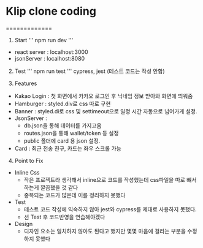 # Klip clone coding
=============
1. Start
'''
npm run dev
'''
* react server : localhost:3000
* jsonServer : localhost:8080

2. Test
'''
npm run test
'''
cypress, jest (테스트 코드는 작성 안함)

3. Features
* Kakao Login : 첫 화면에서 카카오 로그인 후 닉네임 정보 받아와 화면에 띄워줌
* Hamburger : styled.div로 css 따로 구현
* Banner : styled.di로 css 및 settimeout으로 일정 시간 자동으로 넘어가게 설정. 
* JsonServer : 
  - db.json을 통해 데이터를 가지고옴
  - routes.json을 통해 wallet/token 등 설정
  - public 폴더에 card 용 json 설정. 
* Card : 최근 전송 친구, 카드는 좌우 스크롤 가능

4. Point to Fix
* Inline Css 
  - 작은 프로젝트라 생각해서 inline으로 코드를 작성했는데 css파일을 따로 뺴서 하는게 깔끔했을 것 같다
  - 중복되는 코드가 많은데 이를 정리하지 못했다
* Test
  - 테스트 코드 작성에 익숙하지 않아 jest와 cypress를 제대로 사용하지 못했다. 
  - 선 Test 후 코드반영을 연습해야겠다
* Design
  - 디자인 요소는 일치하지 않아도 된다고 했지만 몇몇 마음에 걸리는 부분을 수정하지 못했다
